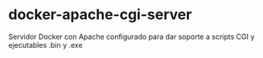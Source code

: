 # docker-apache-cgi-server
Servidor Docker con Apache configurado para dar soporte a scripts CGI y ejecutables .bin y .exe
